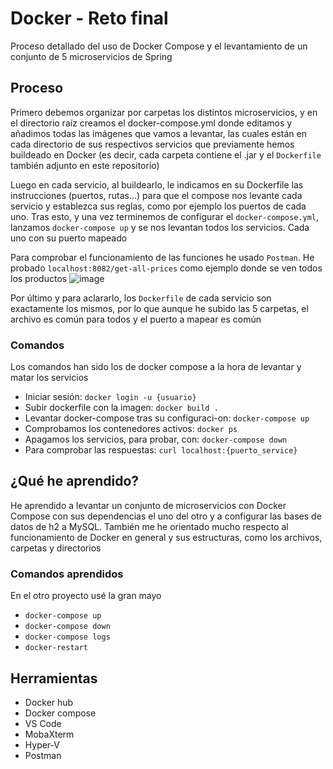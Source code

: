 # Docker - Reto final

Proceso detallado del uso de Docker Compose y el levantamiento de un conjunto de 5 microservicios de Spring

## Proceso

Primero debemos organizar por carpetas los distintos microservicios, y en el directorio raíz creamos el docker-compose.yml donde editamos y añadimos todas las imágenes que vamos a levantar, las cuales están en cada directorio de sus respectivos servicios que previamente hemos buildeado en Docker (es decir, cada carpeta contiene el .jar y el `Dockerfile` también adjunto en este repositorio)

Luego en cada servicio, al buildearlo, le indicamos en su Dockerfile las instrucciones (puertos, rutas...) para que el compose nos levante cada servicio y establezca sus reglas, como por ejemplo los puertos de cada uno. Tras esto, y una vez terminemos de configurar el `docker-compose.yml`, lanzamos `docker-compose up` y se nos levantan todos los servicios. Cada uno con su puerto mapeado

Para comprobar el funcionamiento de las funciones he usado `Postman`. He probado `localhost:8082/get-all-prices` como ejemplo donde se ven todos los productos
![image](https://user-images.githubusercontent.com/32489904/168285710-e764e1d5-96a0-4960-bfad-267b8180b8f3.png)


Por último y para aclararlo, los `Dockerfile` de cada servicio son exactamente los mismos, por lo que aunque he subido las 5 carpetas, el archivo es común para todos y el puerto a mapear es común

### Comandos

Los comandos han sido los de docker compose a la hora de levantar y matar los servicios

* Iniciar sesión: `docker login -u {usuario}`
* Subir dockerfile con la imagen: `docker build .`
* Levantar docker-compose tras su configuraci-on: `docker-compose up`
* Comprobamos los contenedores activos: `docker ps`
* Apagamos los servicios, para probar, con: `docker-compose down`
* Para comprobar las respuestas: `curl localhost:{puerto_service}`

## ¿Qué he aprendido?

He aprendido a levantar un conjunto de microservicios con Docker Compose con sus dependencias el uno del otro y a configurar las bases de datos de h2 a MySQL. También me he orientado mucho respecto al funcionamiento de Docker en general y sus estructuras, como los archivos, carpetas y directorios

### Comandos aprendidos

En el otro proyecto usé la gran mayo

* `docker-compose up`
* `docker-compose down`
* `docker-compose logs`
* `docker-restart`

## Herramientas

* Docker hub
* Docker compose
* VS Code
* MobaXterm
* Hyper-V
* Postman
